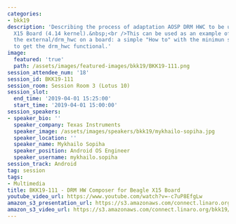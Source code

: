 ```yaml
---
categories:
- bkk19
description: 'Describing the process of adaptation AOSP DRM HWC to be used on Beagle
  X15 Board (4.14 kernel).&nbsp;<br />This can be used as an example of launching
  the external/drm_hwc on a board: a simple "How to" with the minimun steps required
  to get the drm_hwc functional.'
image:
  featured: 'true'
  path: /assets/images/featured-images/bkk19/BKK19-111.png
session_attendee_num: '18'
session_id: BKK19-111
session_room: Session Room 3 (Lotus 10)
session_slot:
  end_time: '2019-04-01 15:25:00'
  start_time: '2019-04-01 15:00:00'
session_speakers:
- speaker_bio: ''
  speaker_company: Texas Instruments
  speaker_image: /assets/images/speakers/bkk19/mykhailo-sopiha.jpg
  speaker_location: ''
  speaker_name: Mykhailo Sopiha
  speaker_position: Android OS Engineer
  speaker_username: mykhailo.sopiha
session_track: Android
tag: session
tags:
- Multimedia
title: BKK19-111 - DRM HW Composer for Beagle X15 Board
youtube_video_url: https://www.youtube.com/watch?v=-c7uP8EfgLw
amazon_s3_presentation_url: https://s3.amazonaws.com/connect.linaro.org/bkk19/presentations/bkk19-111.pdf
amazon_s3_video_url: https://s3.amazonaws.com/connect.linaro.org/bkk19/videos/bkk19-111.mp4
---
```

